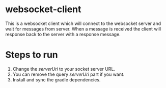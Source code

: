 # websocket-client
This is a websocket client which will connect to the websocket server and wait for messages from server. When a message is received the client will response back to the server with a response message. 

# Steps to run
1. Change the *serverUri* to your socket server URL.
2. You can remove the query  *serverUri* part if you want.
3. Install and sync the gradle dependencies.